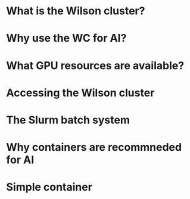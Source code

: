# What is the Wilson cluster?

# Why use the WC for AI?

# What GPU resources are available?

# Accessing the Wilson cluster

# The Slurm batch system

# Why containers are recommneded for AI

# Simple container

